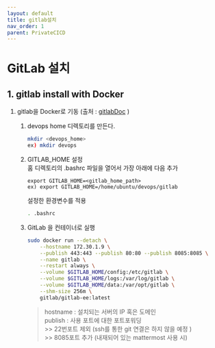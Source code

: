 ```yaml
---
layout: default
title: gitlab설치
nav_order: 1
parent: PrivateCICD
---
```


# GitLab 설치   

## 1. gitlab install with Docker

1. gitlab을 Docker로 기동 (출처 : [gitlabDoc][gitlab doc docker]  )

   [gitlab doc docker]: https://docs.gitlab.com/ee/install/docker.html "Gitlab Docker"   

    1. devops home 디렉토리를 만든다. 
        ```sh
        mkdir <devops_home>
        ex) mkdir devops
        ``` 
    2. GITLAB_HOME 설정   
        홈 디렉토리의 .bashrc 파일을 열어서 가장 아래에 다음 추가   
        ```
        export GITLAB_HOME=<gitlab_home_path>
        ex) export GITLAB_HOME=/home/ubuntu/devops/gitlab
        ```
        

        설정한 환경변수를 적용   
        ```sh
        . .bashrc
        ```

    3. GitLab 을 컨테이너로 실행   
        ```sh
        sudo docker run --detach \
            --hostname 172.30.1.9 \
            --publish 443:443 --publish 80:80 --publish 8085:8085 \
            --name gitlab \
            --restart always \
            --volume $GITLAB_HOME/config:/etc/gitlab \
            --volume $GITLAB_HOME/logs:/var/log/gitlab \
            --volume $GITLAB_HOME/data:/var/opt/gitlab \
            --shm-size 256m \
            gitlab/gitlab-ee:latest
        ```
        > hostname : 설치되는 서버의 IP 혹은 도메인   
        > publish : 사용 포트에 대한 포트포워딩   
            >> 22번포트 제외 (ssh를 통한 git 연결은 하지 않을 예정 )   
            >> 8085포트 추가 (내재되어 있는 mattermost 사용 시)
